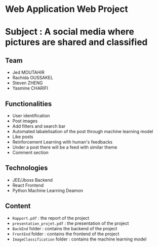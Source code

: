 # Web Application Web Project
# Subject : A social media where pictures are shared and classified

## Team
- Jed MOUTAHIR
- Rachida OUSSAKEL
- Steven ZHENG
- Yasmine CHARIFI

## Functionalities
- User identification
- Post images
- Add filters and search bar
- Automated labalelisation of the post through machine learning model
- Like posts
- Reinforcement Learning with human's feedbacks
- Under a post there will be a feed with similar theme
- Comment section

## Technologies
- JEE/Jboss Backend
- React Frontend
- Python Machine Learning Deamon

## Content
- `Rapport.pdf` : the report of the project
- `presentation_projet.pdf` : the presentation of the project
- `BackEnd` folder : contains the backend of the project
- `FrontEnd` folder : contains the frontend of the project
- `ImageClassification` folder : contains the machine learning model
